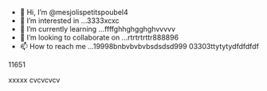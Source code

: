 - 👋 Hi, I’m @mesjolispetitspoubel4
- 👀 I’m interested in ...3333xcxc
- 🌱 I’m currently learning ...ffffghhghgghghvvvvv
- 💞️ I’m looking to collaborate on ...rtrtrtrttr888896
- 📫 How to reach me ...19998bnbvbvbvbsdsdsd999
03303ttytytydfdfdfdf
<!---xxxxc
mesjolispetitspoubel4/mesjolispetitspoubel4 is a ✨ special ✨ repository because its `README.md` (this file) appearcccs on your GitHub profile.
You can click the Preview link to take a look at your changes.
--->11651
xxxxx
cvcvcvcv
